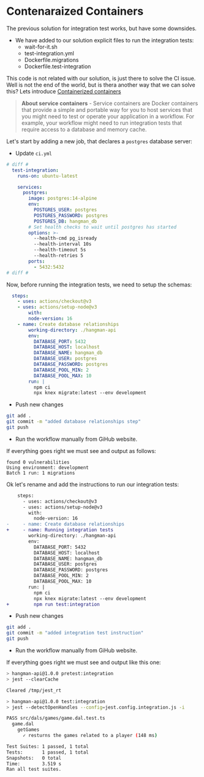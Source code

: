 # Contenaraized Containers

The previous solution for integration test works, but have some downsides.

* We have added to our solution explicit files to run the integration tests:
    - wait-for-it.sh
    - test-integration.yml
    - Dockerfile.migrations
    - Dockerfile.test-integration

This code is not related with our solution, is just there to solve the CI issue. Well is not the end of the world, but is thera another way that we can solve this? Lets introduce [Containerized containers](https://docs.github.com/en/actions/using-containerized-services/about-service-containers)

> **About service containers** - Service containers are Docker containers that provide a simple and portable way for you to host services that you might need to test or operate your application in a workflow. For example, your workflow might need to run integration tests that require access to a database and memory cache.

Let's start by adding a new job, that declares a `postgres` database server:

* Update `ci.yml`

```yml
# diff #
  test-integration:
    runs-on: ubuntu-latest

    services:
      postgres:
        image: postgres:14-alpine
        env:
          POSTGRES_USER: postgres  
          POSTGRES_PASSWORD: postgres  
          POSTGRES_DB: hangman_db
        # Set health checks to wait until postgres has started
        options: >-
          --health-cmd pg_isready
          --health-interval 10s
          --health-timeout 5s
          --health-retries 5
        ports:
          - 5432:5432
# diff #
```

Now, before running the integration tests, we need to setup the schemas:

```yml
  steps:
    - uses: actions/checkout@v3
    - uses: actions/setup-node@v3
        with:
        node-version: 16
    - name: Create database relationships
        working-directory: ./hangman-api
        env:
          DATABASE_PORT: 5432
          DATABASE_HOST: localhost
          DATABASE_NAME: hangman_db
          DATABASE_USER: postgres
          DATABASE_PASSWORD: postgres
          DATABASE_POOL_MIN: 2
          DATABASE_POOL_MAX: 10
        run: |
          npm ci 
          npx knex migrate:latest --env development
```

* Push new changes

```bash
git add .
git commit -m "added database relationships step"
git push
```

* Run the workflow manually from GiHub website.


If everything goes right we must see and output as follows:

```
found 0 vulnerabilities
Using environment: development
Batch 1 run: 1 migrations
```

Ok let's rename and add the instructions to run our integration tests:

```diff
    steps:
      - uses: actions/checkout@v3
      - uses: actions/setup-node@v3
        with:
          node-version: 16
-     - name: Create database relationships
+     - name: Running integration tests 
        working-directory: ./hangman-api
        env:
          DATABASE_PORT: 5432
          DATABASE_HOST: localhost
          DATABASE_NAME: hangman_db
          DATABASE_USER: postgres
          DATABASE_PASSWORD: postgres
          DATABASE_POOL_MIN: 2
          DATABASE_POOL_MAX: 10
        run: |
          npm ci 
          npx knex migrate:latest --env development
+         npm run test:integration
```

* Push new changes

```bash
git add .
git commit -m "added integration test instruction"
git push
```

* Run the workflow manually from GiHub website.


If everything goes right we must see and output like this one:

```bash
> hangman-api@1.0.0 pretest:integration
> jest --clearCache

Cleared /tmp/jest_rt

> hangman-api@1.0.0 test:integration
> jest --detectOpenHandles --config=jest.config.integration.js -i

PASS src/dals/games/game.dal.test.ts
  game.dal
    getGames
      ✓ resturns the games related to a player (148 ms)

Test Suites: 1 passed, 1 total
Tests:       1 passed, 1 total
Snapshots:   0 total
Time:        3.519 s
Ran all test suites.
```
